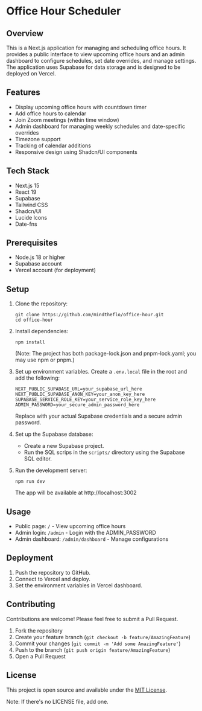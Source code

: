# Office Hour Scheduler


## Overview

This is a Next.js application for managing and scheduling office hours. It provides a public interface to view upcoming office hours and an admin dashboard to configure schedules, set date overrides, and manage settings. The application uses Supabase for data storage and is designed to be deployed on Vercel.

## Features

- Display upcoming office hours with countdown timer
- Add office hours to calendar
- Join Zoom meetings (within time window)
- Admin dashboard for managing weekly schedules and date-specific overrides
- Timezone support
- Tracking of calendar additions
- Responsive design using Shadcn/UI components

## Tech Stack

- Next.js 15
- React 19
- Supabase
- Tailwind CSS
- Shadcn/UI
- Lucide Icons
- Date-fns

## Prerequisites

- Node.js 18 or higher
- Supabase account
- Vercel account (for deployment)

## Setup

1. Clone the repository:
   ```
   git clone https://github.com/mindtheflo/office-hour.git
   cd office-hour
   ```

2. Install dependencies:
   ```
   npm install
   ```
   (Note: The project has both package-lock.json and pnpm-lock.yaml; you may use npm or pnpm.)

3. Set up environment variables. Create a `.env.local` file in the root and add the following:
   ```
   NEXT_PUBLIC_SUPABASE_URL=your_supabase_url_here
   NEXT_PUBLIC_SUPABASE_ANON_KEY=your_anon_key_here
   SUPABASE_SERVICE_ROLE_KEY=your_service_role_key_here
   ADMIN_PASSWORD=your_secure_admin_password_here
   ```
   Replace with your actual Supabase credentials and a secure admin password.

4. Set up the Supabase database:
   - Create a new Supabase project.
   - Run the SQL scrips in the `scripts/` directory using the Supabase SQL editor.

5. Run the development server:
   ```
   npm run dev
   ```
   The app will be available at http://localhost:3002

## Usage

- Public page: `/` - View upcoming office hours
- Admin login: `/admin` - Login with the ADMIN_PASSWORD
- Admin dashboard: `/admin/dashboard` - Manage configurations

## Deployment

1. Push the repository to GitHub.
2. Connect to Vercel and deploy.
3. Set the environment variables in Vercel dashboard.

## Contributing

Contributions are welcome! Please feel free to submit a Pull Request.

1. Fork the repository
2. Create your feature branch (`git checkout -b feature/AmazingFeature`)
3. Commit your changes (`git commit -m 'Add some AmazingFeature'`)
4. Push to the branch (`git push origin feature/AmazingFeature`)
5. Open a Pull Request

## License

This project is open source and available under the [MIT License](LICENSE).

Note: If there's no LICENSE file, add one.
